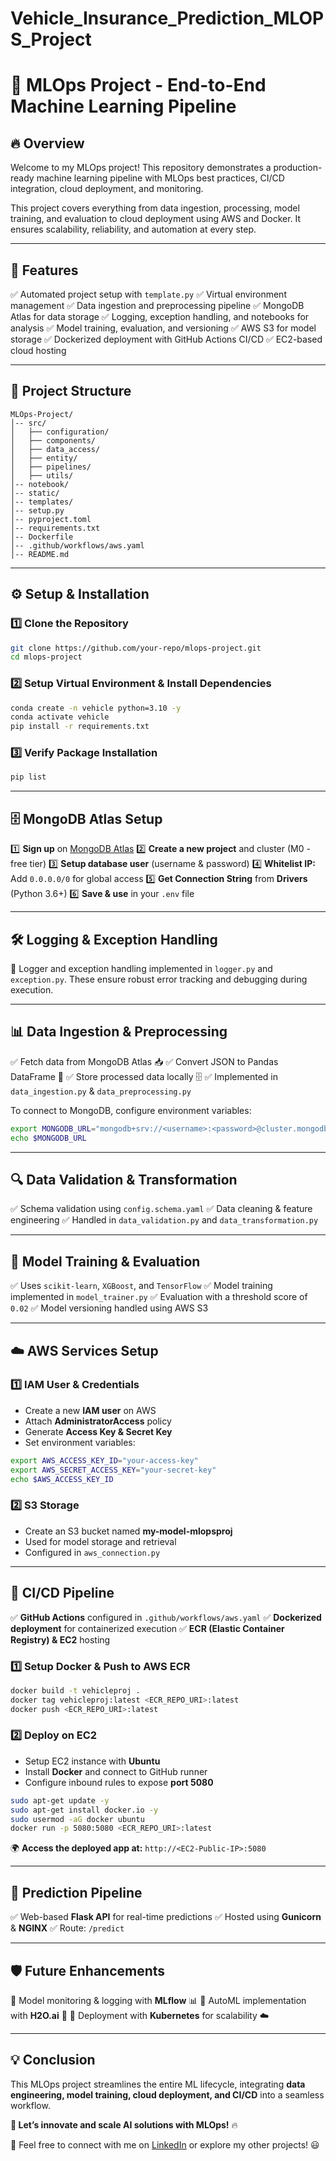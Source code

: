 # Vehicle_Insurance_Prediction_MLOPS_Project

# 🚀 MLOps Project - End-to-End Machine Learning Pipeline

## 🔥 Overview

Welcome to my MLOps project! This repository demonstrates a production-ready machine learning pipeline with MLOps best practices, CI/CD integration, cloud deployment, and monitoring.

This project covers everything from data ingestion, processing, model training, and evaluation to cloud deployment using AWS and Docker. It ensures scalability, reliability, and automation at every step.

---

## 📌 Features

✅ Automated project setup with `template.py` ✅ Virtual environment management ✅ Data ingestion and preprocessing pipeline ✅ MongoDB Atlas for data storage ✅ Logging, exception handling, and notebooks for analysis ✅ Model training, evaluation, and versioning ✅ AWS S3 for model storage ✅ Dockerized deployment with GitHub Actions CI/CD ✅ EC2-based cloud hosting

---

## 📂 Project Structure

```
MLOps-Project/
│-- src/
│   ├── configuration/
│   ├── components/
│   ├── data_access/
│   ├── entity/
│   ├── pipelines/
│   ├── utils/
│-- notebook/
│-- static/
│-- templates/
│-- setup.py
│-- pyproject.toml
│-- requirements.txt
│-- Dockerfile
│-- .github/workflows/aws.yaml
│-- README.md
```

---

## ⚙️ Setup & Installation

### 1️⃣ Clone the Repository

```bash
git clone https://github.com/your-repo/mlops-project.git
cd mlops-project
```

### 2️⃣ Setup Virtual Environment & Install Dependencies

```bash
conda create -n vehicle python=3.10 -y
conda activate vehicle
pip install -r requirements.txt
```

### 3️⃣ Verify Package Installation

```bash
pip list
```

---

## 🗄️ MongoDB Atlas Setup

1️⃣ **Sign up** on [MongoDB Atlas](https://www.mongodb.com/atlas/database) 2️⃣ **Create a new project** and cluster (M0 - free tier) 3️⃣ **Setup database user** (username & password) 4️⃣ **Whitelist IP:** Add `0.0.0.0/0` for global access 5️⃣ **Get Connection String** from **Drivers** (Python 3.6+) 6️⃣ **Save & use** in your `.env` file

---

## 🛠️ Logging & Exception Handling

📌 Logger and exception handling implemented in `logger.py` and `exception.py`. These ensure robust error tracking and debugging during execution.

---

## 📊 Data Ingestion & Preprocessing

✅ Fetch data from MongoDB Atlas 📥 ✅ Convert JSON to Pandas DataFrame 🐼 ✅ Store processed data locally 🗄️ ✅ Implemented in `data_ingestion.py` & `data_preprocessing.py`

To connect to MongoDB, configure environment variables:

```bash
export MONGODB_URL="mongodb+srv://<username>:<password>@cluster.mongodb.net/"
echo $MONGODB_URL
```

---

## 🔍 Data Validation & Transformation

✅ Schema validation using `config.schema.yaml` ✅ Data cleaning & feature engineering ✅ Handled in `data_validation.py` and `data_transformation.py`

---

## 🤖 Model Training & Evaluation

✅ Uses `scikit-learn`, `XGBoost`, and `TensorFlow` ✅ Model training implemented in `model_trainer.py` ✅ Evaluation with a threshold score of `0.02` ✅ Model versioning handled using AWS S3

---

## ☁️ AWS Services Setup

### 1️⃣ IAM User & Credentials

- Create a new **IAM user** on AWS
- Attach **AdministratorAccess** policy
- Generate **Access Key & Secret Key**
- Set environment variables:

```bash
export AWS_ACCESS_KEY_ID="your-access-key"
export AWS_SECRET_ACCESS_KEY="your-secret-key"
echo $AWS_ACCESS_KEY_ID
```

### 2️⃣ S3 Storage

- Create an S3 bucket named **my-model-mlopsproj**
- Used for model storage and retrieval
- Configured in `aws_connection.py`

---

## 🚀 CI/CD Pipeline

✅ **GitHub Actions** configured in `.github/workflows/aws.yaml` ✅ **Dockerized deployment** for containerized execution ✅ **ECR (Elastic Container Registry) & EC2** hosting

### 1️⃣ Setup Docker & Push to AWS ECR

```bash
docker build -t vehicleproj .
docker tag vehicleproj:latest <ECR_REPO_URI>:latest
docker push <ECR_REPO_URI>:latest
```

### 2️⃣ Deploy on EC2

- Setup EC2 instance with **Ubuntu**
- Install **Docker** and connect to GitHub runner
- Configure inbound rules to expose **port 5080**

```bash
sudo apt-get update -y
sudo apt-get install docker.io -y
sudo usermod -aG docker ubuntu
docker run -p 5080:5080 <ECR_REPO_URI>:latest
```

🌍 **Access the deployed app at:** `http://<EC2-Public-IP>:5080`

---

## 🎯 Prediction Pipeline

✅ Web-based **Flask API** for real-time predictions ✅ Hosted using **Gunicorn** & **NGINX** ✅ Route: `/predict`

---

## 🛡️ Future Enhancements

🚀 Model monitoring & logging with **MLflow** 📊 🚀 AutoML implementation with **H2O.ai** 🤖 🚀 Deployment with **Kubernetes** for scalability ☁️

---

## 💡 Conclusion

This MLOps project streamlines the entire ML lifecycle, integrating **data engineering, model training, cloud deployment, and CI/CD** into a seamless workflow.

**🚀 Let’s innovate and scale AI solutions with MLOps!** 🔥

📩 Feel free to connect with me on [LinkedIn](hwww.linkedin.com/in/govinda-sah) or explore my other projects! 😃


